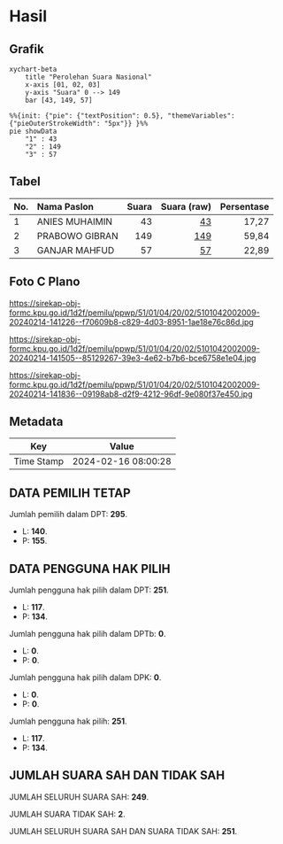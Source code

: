 # Hasil

## Grafik

```mermaid
xychart-beta
    title "Perolehan Suara Nasional"
    x-axis [01, 02, 03]
    y-axis "Suara" 0 --> 149
    bar [43, 149, 57]
```

```mermaid
%%{init: {"pie": {"textPosition": 0.5}, "themeVariables": {"pieOuterStrokeWidth": "5px"}} }%%
pie showData
    "1" : 43
    "2" : 149
    "3" : 57
```

## Tabel

| No. | Nama Paslon    | Suara | Suara (raw) | Persentase |
|:--- |:-------------- | -----:| -----------:| ----------:|
| 1   | ANIES MUHAIMIN | 43    | [43][p-1]   | 17,27      |
| 2   | PRABOWO GIBRAN | 149   | [149][p-2]  | 59,84      |
| 3   | GANJAR MAHFUD  | 57    | [57][p-3]   | 22,89      |


[p-1]: https://github.com/gigit-pemilu/pemilu-2024/blob/main/pilpres/hitung-suara/sub/51-bali/sub/01-jembrana/sub/04-melaya/sub/2002-melaya/sub/009-tps/sub/paslon-1.txt
[p-2]: https://github.com/gigit-pemilu/pemilu-2024/blob/main/pilpres/hitung-suara/sub/51-bali/sub/01-jembrana/sub/04-melaya/sub/2002-melaya/sub/009-tps/sub/paslon-2.txt
[p-3]: https://github.com/gigit-pemilu/pemilu-2024/blob/main/pilpres/hitung-suara/sub/51-bali/sub/01-jembrana/sub/04-melaya/sub/2002-melaya/sub/009-tps/sub/paslon-3.txt

## Foto C Plano

https://sirekap-obj-formc.kpu.go.id/1d2f/pemilu/ppwp/51/01/04/20/02/5101042002009-20240214-141226--f70609b8-c829-4d03-8951-1ae18e76c86d.jpg

https://sirekap-obj-formc.kpu.go.id/1d2f/pemilu/ppwp/51/01/04/20/02/5101042002009-20240214-141505--85129267-39e3-4e62-b7b6-bce6758e1e04.jpg

https://sirekap-obj-formc.kpu.go.id/1d2f/pemilu/ppwp/51/01/04/20/02/5101042002009-20240214-141836--09198ab8-d2f9-4212-96df-9e080f37e450.jpg


## Metadata

| Key        | Value               |
| ---------- | ------------------- |
| Time Stamp | 2024-02-16 08:00:28 |


## DATA PEMILIH TETAP

Jumlah pemilih dalam DPT: **295**.
 * L: **140**.
 * P: **155**.

## DATA PENGGUNA HAK PILIH

Jumlah pengguna hak pilih dalam DPT: **251**.
 * L: **117**.
 * P: **134**.

Jumlah pengguna hak pilih dalam DPTb: **0**.
 * L: **0**.
 * P: **0**.

Jumlah pengguna hak pilih dalam DPK: **0**.
 * L: **0**.
 * P: **0**.

Jumlah pengguna hak pilih: **251**.
 * L: **117**.
 * P: **134**.

## JUMLAH SUARA SAH DAN TIDAK SAH

JUMLAH SELURUH SUARA SAH: **249**.

JUMLAH SUARA TIDAK SAH: **2**.

JUMLAH SELURUH SUARA SAH DAN SUARA TIDAK SAH: **251**.



